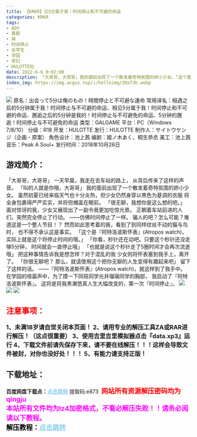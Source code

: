 ```yaml
---
title: 【KRKR】见5分属于我！时间停止和不可避的命运
categories: KRKR
tags:
- ADV
- 喜剧
- 妹
- 时间停止
- 女学生
- 学园
- 奇幻
- HULOTTE社
date: 2022-6-6 0:02:00
description: 「大哥哥，大哥哥」我的面前出现了一个散发着奇特氛围的娇小少女。「这个是『阿特洛波斯怀表』(Atropos watch)，实际上就是这个将停止时间的哦。」在学园的喧嚣声中，为了摸一下同班同学光井瑠璃同学的胸部，我启动了『阿特洛波斯怀表』。这将是将我黑濑悠真人生大幅改变的，第一次『时间停止』。
index_img: https://img.acgus.top/i/helloimg/ZHxf3h.webp
---
```

![](https://img.acgus.top/i/helloimg/ZHxf3h.webp)
原名：出会って5分は俺のもの！時間停止と不可避な運命
常用译名：相遇之后的5分钟属于我！时间停止与不可避的命运、相见5分属于我！时间停止和不可避的命运、邂逅之后的5分钟是我的！时间停止与不可避免的命运、5分钟的邂逅！时间停止与不可避免的命运
类型：GALGAME
平台：PC（Windows 7/8/10）
分级：R18
开发：HULOTTE
发行：HULOTTE
制作人：サイトウケンジ（企画・原案）
角色设计：池上茜
编剧：姬ノ木あく、桐生恭丞
美工：池上茜
音乐：Peak A Soul+
发行时间：2018年10月26日

## 游戏简介：
「大哥哥，大哥哥」
一天早晨，我走在去车站的路上，
从背后传来了这样的声音。
「叫的人就是你哦，大哥哥」
我的面前出现了一个散发着奇特氛围的娇小少女。
虽然初夏已经来临天气也十分炎热，但少女仍然身穿以黑色为基调的衣服
将全身包裹得严严实实，并将兜帽盖在眼前。
「很无聊，我想你是这么想的吧。」
面对惊讶的我，少女又展现出了一副令我更加吃惊光景。
正朝着车站前进的人们，突然完全停止了行动。
——仿佛时间停止了一样。
骗人的吧？怎么可能？难道这是一个整人节目！？
然而如此思考着的我，看到了到同样纹丝不动的猫与鸟时，
也不得不承认这是事实。
「这个是『阿特洛波斯怀表』(Atropos watch)，
实际上就是这个将停止时间的哦。」
「你看，秒针还在动吧。只要这个秒针还没走够5分钟，
时间就会一直停止哦」
「也就是说这个秒针走了5圈时间才会再次流逝哦」
把这种事情告诉我是想怎样？对于混乱的我
少女则将怀表塞到我手上，离开了。
「你很无聊吧？
那么，就请使用这个把你无聊的人生变得有趣起来吧」
留下了这样的话。
——『阿特洛波斯怀表』(Atropos watch)，就这样到了我手中。
在学园的喧嚣声中，为了摸一下同班同学光井瑠璃同学的胸部，
我启动了『阿特洛波斯怀表』。
这将是将我黑濑悠真人生大幅改变的，第一次『时间停止』。
![](https://img.acgus.top/i/helloimg/ZHxhMc.webp)
![](https://img.acgus.top/i/helloimg/ZHxrc0.webp)
![](https://img.acgus.top/i/helloimg/ZHxVVm.webp)




## <font color=#FF0000 >注意事项：</font>
<font size=3><b>1、未满18岁请自觉关闭本页面！
2、请用专业的解压工具ZA或RAR进行解压！（这点很重要）
3、使用吉里吉里模拟器点击『data.xp3』运行
4、下载文件前请先保存下来，请不要在线解压！！！这样会导致文件被封，对你也没好处！！！
5、有能力请支持正版！</b></font>

## 下载地址：
<b>百度网盘下载点：</b><a href="https://pan.baidu.com/s/1d6HsQhCUPHlaCc_KHOJKwQ?pwd=e873" style="color: #87CEEB;"><b>点击跳转</b></a> 提取码:e873
<a style="padding: 0" href="https://post.qingju.org/AD/"><img style="max-width:100%" src="https://img.acgus.top/i/2024/07/478f689b8021d8d499ab43d21acf137a.gif" alt=""></a>
<b><font color=#FF0000 size=4>网站所有资源解压密码均为</b></font><b><font color=#FF00FF size=4>qingju</font><font color=#FF0000 ></font></b><br><b><font color=#FF00FF size=4>本站所有文件均为lz4加密格式，不看必解压失败！！请务必阅读以下教程。</b></font><br><b><font color=#000 size=4>解压教程：</b><a href="https://post.qingju.org/tutorial/000/" style="color: #87CEEB;"><b>点击跳转</b></a>